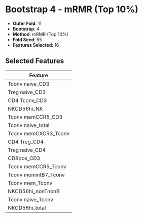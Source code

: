 # Bootstrap 4 - mRMR (Top 10%)

- **Outer Fold**: 11
- **Bootstrap**: 4
- **Method**: mRMR (Top 10%)
- **Fold Seed**: 55
- **Features Selected**: 16

## Selected Features

| Feature |
|---------|
| Tconv naive_CD3 |
| Treg naive_CD3 |
| CD4 Tconv_CD3 |
| NKCD56hi_NK |
| Tconv memCCR5_CD3 |
| Tconv naive_total |
| Tconv memCXCR3_Tconv |
| CD4 Treg_CD4 |
| Treg naive_CD4 |
| CD8pos_CD3 |
| Tconv memCCR5_Tconv |
| Tconv memintB7_Tconv |
| Tconv mem_Tconv |
| NKCD56hi_nonTnonB |
| Tconv naive_Tconv |
| NKCD56hi_total |
